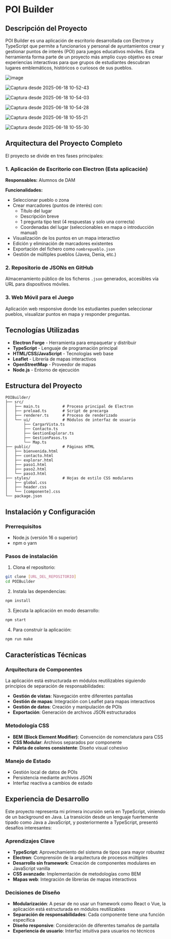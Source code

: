 # POI Builder 

## Descripción del Proyecto

POI Builder es una aplicación de escritorio desarrollada con Electron y TypeScript que permite a funcionarios y personal de ayuntamientos crear y gestionar puntos de interés (POI) para juegos educativos móviles. Esta herramienta forma parte de un proyecto más amplio cuyo objetivo es crear experiencias interactivas para que grupos de estudiantes descubran lugares emblemáticos, históricos o curiosos de sus pueblos.

![image](https://github.com/user-attachments/assets/36fe42ba-8b1c-420c-9f09-9e2740d72da0)

![Captura desde 2025-06-18 10-52-43](https://github.com/user-attachments/assets/3a2d3830-81fa-4e54-8b50-4cd245946262)

![Captura desde 2025-06-18 10-54-03](https://github.com/user-attachments/assets/1d2f46ba-cf9f-4a1a-aed8-3baa8e1e1314)

![Captura desde 2025-06-18 10-54-28](https://github.com/user-attachments/assets/519dfebf-2d7f-47f4-a627-8e87bc6c7d61)

![Captura desde 2025-06-18 10-55-21](https://github.com/user-attachments/assets/28a2dcb5-8745-42d0-ba8d-83b3e8481fe5)

![Captura desde 2025-06-18 10-55-30](https://github.com/user-attachments/assets/ade0544b-6dd2-4d4f-8ffd-4786367be425)





## Arquitectura del Proyecto Completo

El proyecto se divide en tres fases principales:

### 1. Aplicación de Escritorio con Electron (Esta aplicación)
**Responsables:** Alumnos de DAM

**Funcionalidades:**
- Seleccionar pueblo o zona
- Crear marcadores (puntos de interés) con:
  - Título del lugar
  - Descripción breve
  - 1 pregunta tipo test (4 respuestas y solo una correcta)
  - Coordenadas del lugar (seleccionables en mapa o introducción manual)
- Visualización de los puntos en un mapa interactivo
- Edición y eliminación de marcadores existentes
- Exportación del fichero como `nombrepueblo.json`
- Gestión de múltiples pueblos (Javea, Denia, etc.)

### 2. Repositorio de JSONs en GitHub
Almacenamiento público de los ficheros `.json` generados, accesibles vía URL para dispositivos móviles.

### 3. Web Móvil para el Juego
Aplicación web responsive donde los estudiantes pueden seleccionar pueblos, visualizar puntos en mapa y responder preguntas.

## Tecnologías Utilizadas

- **Electron Forge** - Herramienta para empaquetar y distribuir
- **TypeScript** - Lenguaje de programación principal
- **HTML/CSS/JavaScript** - Tecnologías web base
- **Leaflet** - Librería de mapas interactivos
- **OpenStreetMap** - Proveedor de mapas
- **Node.js** - Entorno de ejecución

## Estructura del Proyecto

```
POIBuilder/
├── src/
│   ├── main.ts          # Proceso principal de Electron
│   ├── preload.ts       # Script de precarga
│   ├── renderer.ts      # Proceso de renderizado
│   └── ui/              # Módulos de interfaz de usuario
│       ├── CargarVista.ts
│       ├── Contacto.ts
│       ├── GestionExplorar.ts
│       ├── GestionPasos.ts
│       └── Map.ts
├── public/              # Páginas HTML
│   ├── bienvenida.html
│   ├── contacto.html
│   ├── explorar.html
│   ├── paso1.html
│   ├── paso2.html
│   └── paso3.html
├── styles/              # Hojas de estilo CSS modulares
│   ├── global.css
│   ├── header.css
│   └── [componente].css
└── package.json
```

## Instalación y Configuración

### Prerrequisitos
- Node.js (versión 16 o superior)
- npm o yarn

### Pasos de instalación

1. Clona el repositorio:
```bash
git clone [URL_DEL_REPOSITORIO]
cd POIBuilder
```

2. Instala las dependencias:
```bash
npm install
```

3. Ejecuta la aplicación en modo desarrollo:
```bash
npm start
```

4. Para construir la aplicación:
```bash
npm run make
```

## Características Técnicas

### Arquitectura de Componentes
La aplicación está estructurada en módulos reutilizables siguiendo principios de separación de responsabilidades:

- **Gestión de vistas**: Navegación entre diferentes pantallas
- **Gestión de mapas**: Integración con Leaflet para mapas interactivos
- **Gestión de datos**: Creación y manipulación de POIs
- **Exportación**: Generación de archivos JSON estructurados

### Metodología CSS
- **BEM (Block Element Modifier)**: Convención de nomenclatura para CSS
- **CSS Modular**: Archivos separados por componente
- **Paleta de colores consistente**: Diseño visual cohesivo

### Manejo de Estado
- Gestión local de datos de POIs
- Persistencia mediante archivos JSON
- Interfaz reactiva a cambios de estado

## Experiencia de Desarrollo

Este proyecto representa mi primera incursión seria en TypeScript, viniendo de un background en Java. La transición desde un lenguaje fuertemente tipado como Java a JavaScript, y posteriormente a TypeScript, presentó desafíos interesantes:

### Aprendizajes Clave
- **TypeScript**: Aprovechamiento del sistema de tipos para mayor robustez
- **Electron**: Comprensión de la arquitectura de procesos múltiples
- **Desarrollo sin framework**: Creación de componentes modulares en JavaScript vanilla
- **CSS avanzado**: Implementación de metodologías como BEM
- **Mapas web**: Integración de librerías de mapas interactivos

### Decisiones de Diseño
- **Modularización**: A pesar de no usar un framework como React o Vue, la aplicación está estructurada en módulos reutilizables
- **Separación de responsabilidades**: Cada componente tiene una función específica
- **Diseño responsive**: Consideración de diferentes tamaños de pantalla
- **Experiencia de usuario**: Interfaz intuitiva para usuarios no técnicos


